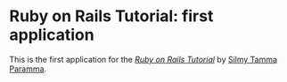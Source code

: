 # Ruby on Rails Tutorial: first application

This is the first application for the
[*Ruby on Rails Tutorial*](http://railstutorial.org/)
by [Silmy Tamma Paramma](http://silmytamma.zz.mu/).